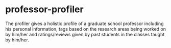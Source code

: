 # professor-profiler
The profiler gives a holistic profile of a graduate school professor including his personal information, tags based on the research areas being worked on by him/her and ratings/reviews given by past students in the classes taught by him/her.

